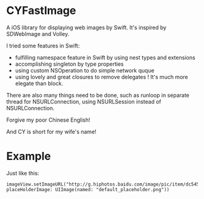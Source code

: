 CYFastImage
===========

A iOS library for displaying web images by Swift. It's inspired by SDWebImage and Volley. 

I tried some features in Swift:
		
* fulfilling namespace feature in Swift by using nest types and extensions
* accomplishing singleton by type properties
* using custom NSOperation to do simple network quque
* using lovely and great closures to remove delegates ! It's much more elegate than block. 

There are also many things need to be done, such as runloop in separate thread for NSURLConnection, using NSURLSession instead of NSURLConnection.

Forgive my poor Chinese English!

And CY is short for my wife's name!

Example
========
Just like this:

	imageView.setImageURL("http://g.hiphotos.baidu.com/image/pic/item/dc54564e9258d1097dec49e3d358ccbf6c814d50.jpg", 
	placeHolderImage: UIImage(named: "default_placeholder.png"))
